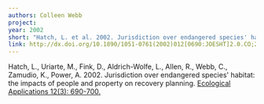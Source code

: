 ```yaml
---
authors: Colleen Webb
project:
year: 2002
short: "Hatch, L. et al. 2002. Jurisdiction over endangered species' habitat: the impacts of people and property on recovery planning.  Ecological Applications 12(3): 690-700."
link: http://dx.doi.org/10.1890/1051-0761(2002)012[0690:JOESHT]2.0.CO;2
---
```


Hatch, L., Uriarte, M., Fink, D., Aldrich-Wolfe, L., Allen, R., Webb, C., Zamudio, K., Power, A. 2002. Jurisdiction over endangered species' habitat: the impacts of people and property on recovery planning. [Ecological Applications 12(3): 690-700.](http://dx.doi.org/10.1890/1051-0761(2002)012[0690:JOESHT]2.0.CO;2)

<!--
archived project: other
-->

